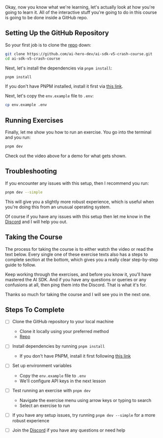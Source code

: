 Okay, now you know what we're learning, let's actually look at how you're going to learn it. All of the interactive stuff you're going to do in this course is going to be done inside a GitHub repo.

## Setting Up the GitHub Repository

So your first job is to clone the [repo](https://github.com/ai-hero-dev/ai-sdk-v5-crash-course) down:

```bash
git clone https://github.com/ai-hero-dev/ai-sdk-v5-crash-course.git
cd ai-sdk-v5-crash-course
```

Next, let's install the dependencies via `pnpm install`:

```bash
pnpm install
```

If you don't have PNPM installed, install it first via [this link](https://pnpm.io/installation).

Next, let's copy the `env.example` file to `.env`:

```bash
cp env.example .env
```

## Running Exercises

Finally, let me show you how to run an exercise. You go into the terminal and you run:

```bash
pnpm dev
```

Check out the video above for a demo for what gets shown.

## Troubleshooting

If you encounter any issues with this setup, then I recommend you run:

```bash
pnpm dev --simple
```

This will give you a slightly more robust experience, which is useful when you're doing this from an unusual operating system.

Of course if you have any issues with this setup then let me know in the [Discord](https://aihero.dev/discord) and I will help you out.

## Taking the Course

The process for taking the course is to either watch the video or read the text below. Every single one of these exercise texts also has a steps to complete section at the bottom, which gives you a really clear step-by-step guide to follow.

Keep working through the exercises, and before you know it, you'll have mastered the AI SDK. And if you have any questions or queries or any confusions at all, then ping them into the Discord. That is what it's for.

Thanks so much for taking the course and I will see you in the next one.

## Steps To Complete

- [ ] Clone the GitHub repository to your local machine
  - Clone it locally using your preferred method
  - [Repo](https://github.com/ai-hero-dev/ai-sdk-v5-crash-course)

- [ ] Install dependencies by running `pnpm install`
  - If you don't have PNPM, install it first following [this link](https://pnpm.io/installation)

- [ ] Set up environment variables
  - Copy the `env.example` file to `.env`
  - We'll configure API keys in the next lesson

- [ ] Test running an exercise with `pnpm dev`
  - Navigate the exercise menu using arrow keys or typing to search
  - Select an exercise to run

- [ ] If you have any setup issues, try running `pnpm dev --simple` for a more robust experience

- [ ] Join the [Discord](https://aihero.dev/discord) if you have any questions or need help
